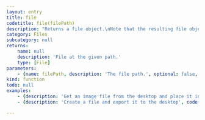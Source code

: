```yaml
---
layout: entry
title: file
codetitle: file(filePath)
description: "Returns a file object.\nNote that the resulting file object can either refer to an already existing file or if the file does not exist, it can create a preliminary \"virtual\" file that refers to a file that could be created later (i.e. by an export command)."
category: Files
subcategory: null
returns:
    name: null
    description: 'File at the given path.'
    type: [File]
parameters:
    - {name: filePath, description: 'The file path.', optional: false, type: [String]}
kind: function
todo: null
examples:
    - {description: 'Get an image file from the desktop and place it in the document', code: "var myImage = file(\"~/Desktop/myImage.jpg\");\nimage(myImage, 0, 0);"}
    - {description: 'Create a file and export it to the desktop', code: "var myExportFile = file(\"~/Desktop/myNewExportFile.pdf\");\nsavePDF(myExportFile);"}

---
```

